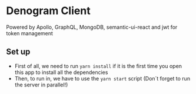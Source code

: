 # Denogram Client

Powered by Apollo, GraphQL, MongoDB, semantic-ui-react and jwt for token management

## Set up

* First of all, we need to run `yarn install` if it is the first time you open this app to install all the dependencies
* Then, to run in, we have to use the `yarn start` script (Don´t forget to run the server in parallel!)